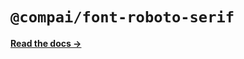 # `@compai/font-roboto-serif`

[**Read the docs &rarr;**](https://components.ai/docs/typefaces/roboto-serif)
